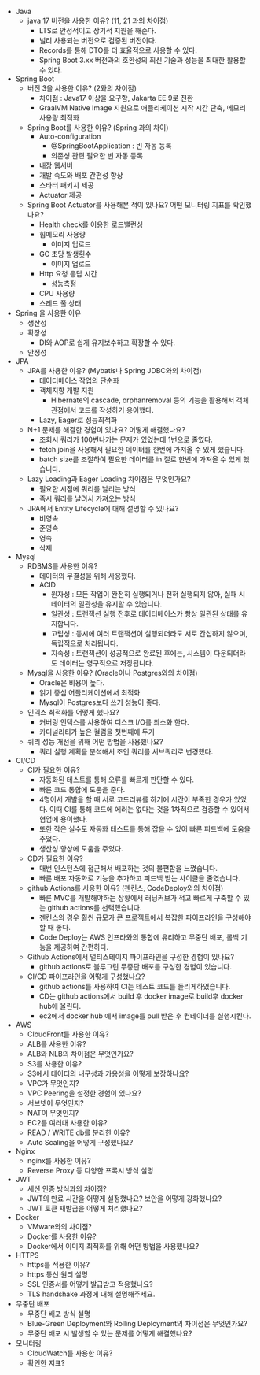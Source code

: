 - Java
	- java 17 버전을 사용한 이유? (11, 21 과의 차이점)
		- LTS로 안정적이고 장기적 지원을 해준다.
		- 널리 사용되는 버전으로 검증된 버전이다.
		- Records를 통해 DTO를 더 효율적으로 사용할 수 있다.
		- Spring Boot 3.xx 버전과의 호환성의 최신 기술과 성능을 최대한 활용할 수 있다.
- Spring Boot
	- 버전 3을 사용한 이유? (2와의 차이점)
		- 차이점 : Java17 이상을 요구함, Jakarta EE 9로 전환
		- GraalVM Native Image 지원으로 애플리케이션 시작 시간 단축, 메모리 사용량 최적화
	- Spring Boot를 사용한 이유? (Spring 과의 차이)
		- Auto-configuration
			-  @SpringBootApplication : 빈 자동 등록
			- 의존성 관련 필요한 빈 자동 등록
		- 내장 웹서버
		- 개발 속도와 배포 간편성 향상
		- 스타터 패키지 제공
		- Actuator 제공
	- Spring Boot Actuator를 사용해본 적이 있나요? 어떤 모니터링 지표를 확인했나요?
		- Health check를 이용한 로드밸런싱
		- 힙메모리 사용량
			- 이미지 업로드
		- GC 초당 발생횟수
			- 이미지 업로드
		- Http 요청 응답 시간
			- 성능측정
		- CPU 사용량
		- 스레드 풀 상태
- Spring 을 사용한 이유
	- 생산성
	- 확장성
		- DI와 AOP로 쉽게 유지보수하고 확장할 수 있다.
	- 안정성
- JPA
	- JPA를 사용한 이유? (Mybatis나 Spring JDBC와의 차이점)
		- 데이터베이스 작업의 단순화
		- 객체지향 개발 지원
			- Hibernate의 cascade, orphanremoval 등의 기능을 활용해서 객체 관점에서 코드를 작성하기 용이했다.
		- Lazy, Eager로 성능최적화
	- N+1 문제를 해결한 경험이 있나요? 어떻게 해결했나요?
		- 조회시 쿼리가 100번나가는 문제가 있었는데 1번으로 줄였다. 
		- fetch join을 사용해서 필요한 데이터를 한번에 가져올 수 있게 했습니다.
		- batch size를 조절하여 필요한 데이터를 in 절로 한번에 가져올 수 있게 했습니다.
	- Lazy Loading과 Eager Loading 차이점은 무엇인가요?
		- 필요한 시점에 쿼리를 날리는 방식
		- 즉시 쿼리를 날려서 가져오는 방식
	- JPA에서 Entity Lifecycle에 대해 설명할 수 있나요?
		- 비영속
		- 준영속
		- 영속
		- 삭제
- Mysql
	- RDBMS를 사용한 이유? 
		- 데이터의 무결성을 위해 사용했다.
		- ACID
			- 원자성 : 모든 작업이 완전히 실행되거나 전혀 실행되지 않아, 실패 시 데이터의 일관성을 유지할 수 있습니다.
			- 일관성 : 트랜잭션 실행 전후로 데이터베이스가 항상 일관된 상태를 유지합니다.
			- 고립성 : 동시에 여러 트랜잭션이 실행되더라도 서로 간섭하지 않으며, 독립적으로 처리됩니다.
			- 지속성 : 트랜잭션이 성공적으로 완료된 후에는, 시스템이 다운되더라도 데이터는 영구적으로 저장됩니다.
	- Mysql을 사용한 이유? (Oracle이나 Postgres와의 차이점)
		- Oracle은 비용이 높다.
		- 읽기 중심 어플리케이션에서 최적화
		- Mysql이 Postgres보다 쓰기 성능이 좋다.
	- 인덱스 최적화를 어떻게 했나요?
		- 커버링 인덱스를 사용하여 디스크 I/O를 최소화 한다.
		- 카디널리티가 높은 컬럼을 첫번째에 두기
	- 쿼리 성능 개선을 위해 어떤 방법을 사용했나요?
		- 쿼리 실행 계획을 분석해서 조인 쿼리를 서브쿼리로 변경했다.
- CI/CD
	- CI가 필요한 이유?
		- 자동화된 테스트를 통해 오류를 빠르게 판단할 수 있다.
		- 빠른 코드 통합에 도움을 준다.
		- 4명이서 개발을 할 때 서로 코드리뷰를 하기에 시간이 부족한 경우가 있었다. 이때 CI를 통해 코드에 에러는 없다는 것을 1차적으로 검증할 수 있어서 협업에 용이했다.
		- 또한 작은 실수도 자동화 테스트를 통해 잡을 수 있어 빠른 피드백에 도움을 주었다.
		- 생산성 향상에 도움을 주었다.
	- CD가 필요한 이유?
		- 매번 인스턴스에 접근해서 배포하는 것의 불편함을 느꼈습니다.
		- 빠른 배포 자동화로 기능을 추가하고 피드백 받는 사이클을 줄였습니다.
	- github Actions를 사용한 이유? (젠킨스, CodeDeploy와의 차이점)
		- 빠른 MVC를 개발해야하는 상황에서 러닝커브가 적고 빠르게 구축할 수 있는 github actions를 선택했습니다.
		- 젠킨스의 경우 훨씬 규모가 큰 프로젝트에서 복잡한 파이프라인을 구성해야할 때 좋다.
		- Code Deploy는 AWS 인프라와의 통합에 유리하고 무중단 배포, 롤백 기능을 제공하여 간편하다.
	- Github Actions에서 멀티스테이지 파이프라인을 구성한 경험이 있나요?
		- github actions로 블루그린 무중단 배포를 구성한 경험이 있습니다.
	- CI/CD 파이프라인을 어떻게 구성했나요?
		- github actions를 사용하여 CI는 테스트 코드를 돌리게하였습니다.
		- CD는 github actions에서 build 후 docker image로 build후 docker hub에 올린다.
		- ec2에서  docker hub 에서 image를 pull 받은 후 컨테이너를 실행시킨다.
- AWS
	- CloudFront를 사용한 이유?
	- ALB를 사용한 이유?
	- ALB와 NLB의 차이점은 무엇인가요?
	- S3를 사용한 이유?
	- S3에서 데이터의 내구성과 가용성을 어떻게 보장하나요?
	- VPC가 무엇인지?
	- VPC Peering을 설정한 경험이 있나요?
	- 서브넷이 무엇인지?
	- NAT이 무엇인지?
	- EC2를 여러대 사용한 이유?
	- READ / WRITE db를 분리한 이유?
	- Auto Scaling을 어떻게 구성했나요?
- Nginx
	- nginx를 사용한 이유?
	- Reverse Proxy 등 다양한 프록시 방식 설명
- JWT
	- 세션 인증 방식과의 차이점?
	- JWT의 만료 시간을 어떻게 설정했나요? 보안을 어떻게 강화했나요?
	- JWT 토큰 재발급을 어떻게 처리했나요?
- Docker
	- VMware와의 차이점?
	- Docker를 사용한 이유?
	- Docker에서 이미지 최적화를 위해 어떤 방법을 사용했나요?
- HTTPS
	- https를 적용한 이유?
	- https 통신 원리 설명
	- SSL 인증서를 어떻게 발급받고 적용했나요?
	- TLS handshake 과정에 대해 설명해주세요.
- 무중단 배포
	- 무중단 배포 방식 설명
	- Blue-Green Deployment와 Rolling Deployment의 차이점은 무엇인가요?
	- 무중단 배포 시 발생할 수 있는 문제를 어떻게 해결했나요?
- 모니터링
	- CloudWatch를 사용한 이유?
	- 확인한 지표?
	
